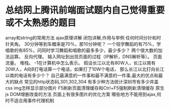 # 总结网上腾讯前端面试题内自己觉得重要或不太熟悉的题目

array和string的常用方法
ajax原理详解
闭包详解,作用与举例
任何时间分针和时针夹角。
30分钟等到车概率是70%，那10分钟呢？
一个班学舞蹈的有75%，学唱歌的有85%，问同时学习舞蹈和唱歌的最多多少，最少多少？
两个很大数的加法运算。
反向代理。
输入网址到出现页面的过程（IP解析，DNS解析等）。
页面流量。
堆栈。
-1在计算机中怎么表示。
假设长江以北有80W人，长江以南有20W人，A向B打电话算一个电话，如果打了10W个电话，
那么长江以北打向长江以南的电话有多少个？
自己最满意的一件事和最不满意的一件事,最大的优点和最大的缺点
常见的http状态码,301,302,304
有多少种方法统计深圳市有多少井盖
css img怎样显示部分图片
F5刷新页面清理缓存和Ctrl+F5强制刷新清理缓存
原生js DOM增删改查的方法
页面上有很多图片的优化方案
哪些地方不能用到ajax,何时不适合用事件代理机制
